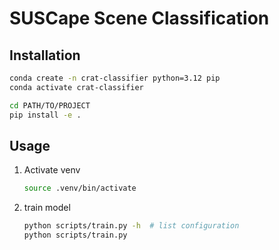 # SUSCape Scene Classification

## Installation

```sh
conda create -n crat-classifier python=3.12 pip
conda activate crat-classifier

cd PATH/TO/PROJECT
pip install -e .
```

## Usage

1. Activate venv

    ```sh
    source .venv/bin/activate
    ```

2. train model

    ```sh
    python scripts/train.py -h  # list configuration
    python scripts/train.py
    ```
